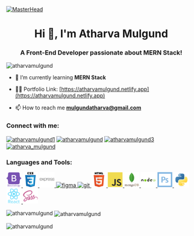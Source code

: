 [![MasterHead](https://media-exp2.licdn.com/dms/image/C4E16AQGOeAA5AhXJ0w/profile-displaybackgroundimage-shrink_350_1400/0/1650263719170?e=1661385600&v=beta&t=HR5wcDWsc8bbK8JEvr7G1bJvINIdtRrA4VHLa773Uig)](https://atharvamulgund.netlify.app)

<h1 align="center">Hi 👋, I'm Atharva Mulgund</h1>
<h3 align="center">A Front-End Developer passionate about MERN Stack!</h3>

<p align="left"> <img src="https://komarev.com/ghpvc/?username=atharvamulgund&label=Profile%20views&color=0e75b6&style=flat" alt="atharvamulgund" /> </p>

- 🌱 I’m currently learning **MERN Stack**

- 👨‍💻 Portfolio Link: [https://atharvamulgund.netlify.app](https://atharvamulgund.netlify.app)

- 📫 How to reach me **mulgundatharva@gmail.com**

<h3 align="left">Connect with me:</h3>
<p align="left">
<a href="https://twitter.com/atharvamulgund1" target="blank"><img align="center" src="https://raw.githubusercontent.com/rahuldkjain/github-profile-readme-generator/master/src/images/icons/Social/twitter.svg" alt="atharvamulgund1" height="30" width="40" /></a>
<a href="https://linkedin.com/in/atharvamulgund" target="blank"><img align="center" src="https://raw.githubusercontent.com/rahuldkjain/github-profile-readme-generator/master/src/images/icons/Social/linked-in-alt.svg" alt="atharvamulgund" height="30" width="40" /></a>
<a href="https://fb.com/atharvamulgund3" target="blank"><img align="center" src="https://raw.githubusercontent.com/rahuldkjain/github-profile-readme-generator/master/src/images/icons/Social/facebook.svg" alt="atharvamulgund3" height="30" width="40" /></a>
<a href="https://instagram.com/atharva_mulgund" target="blank"><img align="center" src="https://raw.githubusercontent.com/rahuldkjain/github-profile-readme-generator/master/src/images/icons/Social/instagram.svg" alt="atharva_mulgund" height="30" width="40" /></a>
</p>

<h3 align="left">Languages and Tools:</h3>
<p align="left"> <a href="https://getbootstrap.com" target="_blank"> <img src="https://raw.githubusercontent.com/devicons/devicon/master/icons/bootstrap/bootstrap-plain-wordmark.svg" alt="bootstrap" width="40" height="40"/> </a> <a href="https://www.w3schools.com/css/" target="_blank"> <img src="https://raw.githubusercontent.com/devicons/devicon/master/icons/css3/css3-original-wordmark.svg" alt="css3" width="40" height="40"/> </a> <a href="https://expressjs.com" target="_blank"> <img src="https://raw.githubusercontent.com/devicons/devicon/master/icons/express/express-original-wordmark.svg" alt="express" width="40" height="40"/> </a> <a href="https://www.figma.com/" target="_blank"> <img src="https://www.vectorlogo.zone/logos/figma/figma-icon.svg" alt="figma" width="40" height="40"/> </a> <a href="https://git-scm.com/" target="_blank"> <img src="https://www.vectorlogo.zone/logos/git-scm/git-scm-icon.svg" alt="git" width="40" height="40"/> </a> <a href="https://www.w3.org/html/" target="_blank"> <img src="https://raw.githubusercontent.com/devicons/devicon/master/icons/html5/html5-original-wordmark.svg" alt="html5" width="40" height="40"/> </a> <a href="https://developer.mozilla.org/en-US/docs/Web/JavaScript" target="_blank"> <img src="https://raw.githubusercontent.com/devicons/devicon/master/icons/javascript/javascript-original.svg" alt="javascript" width="40" height="40"/> </a> <a href="https://www.mongodb.com/" target="_blank"> <img src="https://raw.githubusercontent.com/devicons/devicon/master/icons/mongodb/mongodb-original-wordmark.svg" alt="mongodb" width="40" height="40"/> </a> <a href="https://nodejs.org" target="_blank"> <img src="https://raw.githubusercontent.com/devicons/devicon/master/icons/nodejs/nodejs-original-wordmark.svg" alt="nodejs" width="40" height="40"/> </a> <a href="https://www.photoshop.com/en" target="_blank"> <img src="https://raw.githubusercontent.com/devicons/devicon/master/icons/photoshop/photoshop-line.svg" alt="photoshop" width="40" height="40"/> </a> <a href="https://www.python.org" target="_blank"> <img src="https://raw.githubusercontent.com/devicons/devicon/master/icons/python/python-original.svg" alt="python" width="40" height="40"/> </a> <a href="https://reactjs.org/" target="_blank"> <img src="https://raw.githubusercontent.com/devicons/devicon/master/icons/react/react-original-wordmark.svg" alt="react" width="40" height="40"/> </a> <a href="https://sass-lang.com" target="_blank"> <img src="https://raw.githubusercontent.com/devicons/devicon/master/icons/sass/sass-original.svg" alt="sass" width="40" height="40"/> </a> </p>

<p><img align="left" src="https://github-readme-stats.vercel.app/api/top-langs?username=atharvamulgund&show_icons=true&locale=en&layout=compact" alt="atharvamulgund" /></p>

<p>&nbsp;<img align="center" src="https://github-readme-stats.vercel.app/api?username=atharvamulgund&show_icons=true&locale=en" alt="atharvamulgund" /></p>

<p><img align="center" src="https://github-readme-streak-stats.herokuapp.com/?user=atharvamulgund&" alt="atharvamulgund" /></p>



